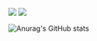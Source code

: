 <a href="https://42seoul.kr/seoul42/contents/view?contentsNo=13&level=2&menuNo=28&gclid=Cj0KCQjwvO2IBhCzARIsALw3ASrP3eP0Zqr2LX1VttluGowW-C6mB0xcDhJIGJ2JXMl8SNZToqBiBPgaAqOkEALw_wcB" target="_blank"><img src="https://img.shields.io/badge/Seoul-000000.svg?style=flat&logo=42&logoColor=#000000"/></a> <a href="https://chanhohan.github.io/" target="_blank"><img src="https://img.shields.io/badge/Blog-000000.svg?style=flat&logo=github&logoColor=#000000"/></a>




![Anurag's GitHub stats](https://github-readme-stats.vercel.app/api?username=chanhohan&show_icons=true&theme=radical)
